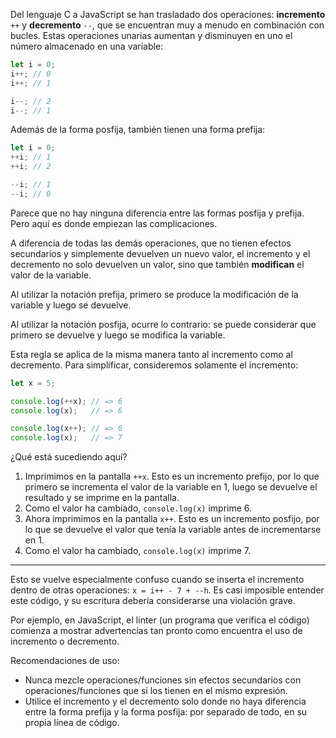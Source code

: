 
Del lenguaje C a JavaScript se han trasladado dos operaciones: **incremento** `++` y **decremento** `--`, que se encuentran muy a menudo en combinación con bucles. Estas operaciones unarias aumentan y disminuyen en uno el número almacenado en una variable:

```javascript
let i = 0;
i++; // 0
i++; // 1

i--; // 2
i--; // 1
```

Además de la forma posfija, también tienen una forma prefija:

```javascript
let i = 0;
++i; // 1
++i; // 2

--i; // 1
--i; // 0
```

Parece que no hay ninguna diferencia entre las formas posfija y prefija. Pero aquí es donde empiezan las complicaciones.

A diferencia de todas las demás operaciones, que no tienen efectos secundarios y simplemente devuelven un nuevo valor, el incremento y el decremento no solo devuelven un valor, sino que también **modifican** el valor de la variable.

Al utilizar la notación prefija, primero se produce la modificación de la variable y luego se devuelve.

Al utilizar la notación posfija, ocurre lo contrario: se puede considerar que primero se devuelve y luego se modifica la variable.

Esta regla se aplica de la misma manera tanto al incremento como al decremento. Para simplificar, consideremos solamente el incremento:

```javascript
let x = 5;

console.log(++x); // => 6
console.log(x);   // => 6

console.log(x++); // => 6
console.log(x);   // => 7
```

¿Qué está sucediendo aquí?

1. Imprimimos en la pantalla `++x`. Esto es un incremento prefijo, por lo que primero se incrementa el valor de la variable en 1, luego se devuelve el resultado y se imprime en la pantalla.
2. Como el valor ha cambiado, `console.log(x)` imprime 6.
3. Ahora imprimimos en la pantalla `x++`. Esto es un incremento posfijo, por lo que se devuelve el valor que tenía la variable antes de incrementarse en 1.
4. Como el valor ha cambiado, `console.log(x)` imprime 7.

---

Esto se vuelve especialmente confuso cuando se inserta el incremento dentro de otras operaciones: `x = i++ - 7 + --h`. Es casi imposible entender este código, y su escritura debería considerarse una violación grave.

Por ejemplo, en JavaScript, el linter (un programa que verifica el código) comienza a mostrar advertencias tan pronto como encuentra el uso de incremento o decremento.

Recomendaciones de uso:

* Nunca mezcle operaciones/funciones sin efectos secundarios con operaciones/funciones que sí los tienen en el mismo expresión.
* Utilice el incremento y el decremento solo donde no haya diferencia entre la forma prefija y la forma posfija: por separado de todo, en su propia línea de código.
